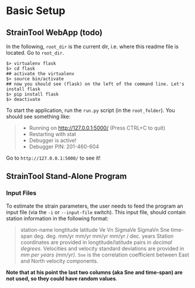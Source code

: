 # Basic Setup

## StrainTool WebApp (todo)
In the following, `root_dir` is the current dir, i.e. where this readme file 
is located. Go to `root_dir`.

```
$> virtualenv flask
$> cd flask
## activate the virtualenv
$> source bin/activate
## now you should see (flask) on the left of the command line. Let's install flask
$> pip install flask
$> deactivate
```

To start the application, run the `run.py` script (in the `root_folder`). You should see something
like:
>  * Running on http://127.0.0.1:5000/ (Press CTRL+C to quit)
>  * Restarting with stat
>  * Debugger is active!
>  * Debugger PIN: 201-460-604

Go to `http://127.0.0.1:5000/` to see it!

## StrainTool Stand-Alone Program

### Input Files

To estimate the strain parameters, the user needs to feed the program an input file (via the `-i` 
or `--input-file` switch). This input file, should contain station information in the following
format:
> station-name longtitude latitude  Ve     Vn     SigmaVe SigmaVn   Sne   time-span
>                 deg.       deg.  mm/yr  mm/yr    mm/yr   mm/yr     /    dec. years
Station coordinates are provided in longtitude/latitude pairs in *decimal degrees*. Velocities and
velocity standard deviations are provided in *mm per years (mm/yr)*. `Sne` is the correlation
coefficient between East and North velocity components.

**Note that at his point the last two columns (aka Sne and time-span) are not used, so they could have random values**.
